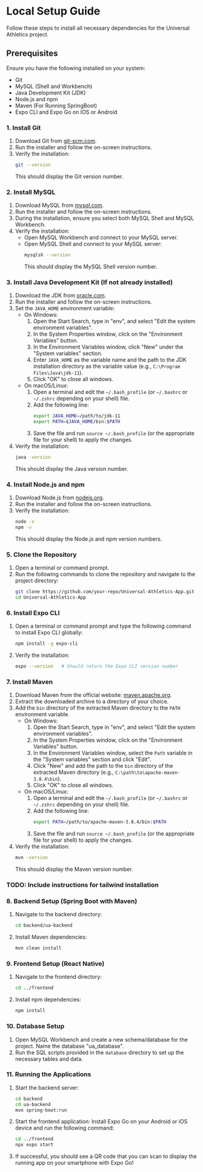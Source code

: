 # Local Setup Guide

Follow these steps to install all necessary dependencies for the Universal Athletics project.

## Prerequisites

Ensure you have the following installed on your system:
- Git
- MySQL (Shell and Workbench)
- Java Development Kit (JDK)
- Node.js and npm
- Maven (For Running SpringBoot)
- Expo CLI and Expo Go on IOS or Android

### 1. Install Git
1. Download Git from [git-scm.com](https://git-scm.com/).
2. Run the installer and follow the on-screen instructions.
3. Verify the installation:
   ```sh
   git --version
   ```
   This should display the Git version number.

### 2. Install MySQL
1. Download MySQL from [mysql.com](https://dev.mysql.com/downloads/installer/).
2. Run the installer and follow the on-screen instructions.
3. During the installation, ensure you select both MySQL Shell and MySQL Workbench.
4. Verify the installation:
   - Open MySQL Workbench and connect to your MySQL server.
   - Open MySQL Shell and connect to your MySQL server:
     ```sh
     mysqlsh --version
     ```
     This should display the MySQL Shell version number.

### 3. Install Java Development Kit (If not already installed)
1. Download the JDK from [oracle.com](https://www.oracle.com/java/technologies/javase-jdk11-downloads.html).
2. Run the installer and follow the on-screen instructions.
3. Set the `JAVA_HOME` environment variable:
   - On Windows:
     1. Open the Start Search, type in "env", and select "Edit the system environment variables".
     2. In the System Properties window, click on the "Environment Variables" button.
     3. In the Environment Variables window, click "New" under the "System variables" section.
     4. Enter `JAVA_HOME` as the variable name and the path to the JDK installation directory as the variable value (e.g., `C:\Program Files\Java\jdk-11`).
     5. Click "OK" to close all windows.
   - On macOS/Linux:
     1. Open a terminal and edit the `~/.bash_profile` (or `~/.bashrc` or `~/.zshrc` depending on your shell) file.
     2. Add the following line:
        ```sh
        export JAVA_HOME=/path/to/jdk-11
        export PATH=$JAVA_HOME/bin:$PATH
        ```
     3. Save the file and run `source ~/.bash_profile` (or the appropriate file for your shell) to apply the changes.
4. Verify the installation:
   ```sh
   java -version
   ```
   This should display the Java version number.

### 4. Install Node.js and npm
1. Download Node.js from [nodejs.org](https://nodejs.org/).
2. Run the installer and follow the on-screen instructions.
3. Verify the installation:
   ```sh
   node -v
   npm -v
   ```
   This should display the Node.js and npm version numbers.


### 5. Clone the Repository
1. Open a terminal or command prompt.
2. Run the following commands to clone the repository and navigate to the project directory:
   ```sh
   git clone https://github.com/your-repo/Universal-Athletics-App.git
   cd Universal-Athletics-App
   ```



### 6. Install Expo CLI
1. Open a terminal or command prompt and type the following command to install Expo CLI globally:
   ```bash
   npm install -g expo-cli
   ```
2. Verify the installation:
   ```bash
   expo --version   # Should return the Expo CLI version number
   ```


### 7. Install Maven
1. Download Maven from the official website: [maven.apache.org](https://maven.apache.org/download.cgi).
2. Extract the downloaded archive to a directory of your choice.
3. Add the `bin` directory of the extracted Maven directory to the `PATH` environment variable.
    - On Windows:
        1. Open the Start Search, type in "env", and select "Edit the system environment variables".
        2. In the System Properties window, click on the "Environment Variables" button.
        3. In the Environment Variables window, select the `Path` variable in the "System variables" section and click "Edit".
        4. Click "New" and add the path to the `bin` directory of the extracted Maven directory (e.g., `C:\path\to\apache-maven-3.8.4\bin`).
        5. Click "OK" to close all windows.
    - On macOS/Linux:
        1. Open a terminal and edit the `~/.bash_profile` (or `~/.bashrc` or `~/.zshrc` depending on your shell) file.
        2. Add the following line:
            ```sh
            export PATH=/path/to/apache-maven-3.8.4/bin:$PATH
            ```
        3. Save the file and run `source ~/.bash_profile` (or the appropriate file for your shell) to apply the changes.
4. Verify the installation:
    ```sh
    mvn -version
    ```
    This should display the Maven version number.

### TODO: Include instructions for tailwind installation


### 8. Backend Setup (Spring Boot with Maven)
1. Navigate to the backend directory:
    ```sh
    cd backend/ua-backend
    ```
2. Install Maven dependencies:
    ```sh
    mvn clean install
    ```

### 9. Frontend Setup (React Native)
1. Navigate to the frontend directory:
    ```sh
    cd ../frontend
    ```
2. Install npm dependencies:
    ```sh
    npm install
    ```

### 10. Database Setup
1. Open MySQL Workbench and create a new schema/database for the project. Name the database "ua_database".
2. Run the SQL scripts provided in the `database` directory to set up the necessary tables and data.

### 11. Running the Applications

1. Start the backend server:
    ```sh
    cd backend
    cd ua-backend
    mvn spring-boot:run
    ```
2. Start the frontend application:
    Install Expo Go on your Android or iOS device and run the following command:
    ```sh
    cd ../frontend
    npx expo start
    ```

3. If successful, you should see a QR code that you can scan to display the running app on your smartphone with Expo Go!